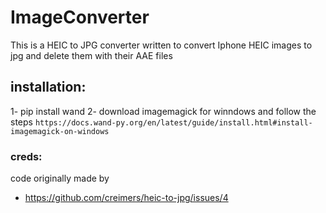 # ImageConverter
This is a HEIC to JPG converter written to convert Iphone HEIC images to jpg and delete them with their AAE files

## installation:

1- pip install wand
2- download imagemagick for winndows and follow the steps
   `https://docs.wand-py.org/en/latest/guide/install.html#install-imagemagick-on-windows`

### creds:
code originally made by
  - https://github.com/creimers/heic-to-jpg/issues/4
